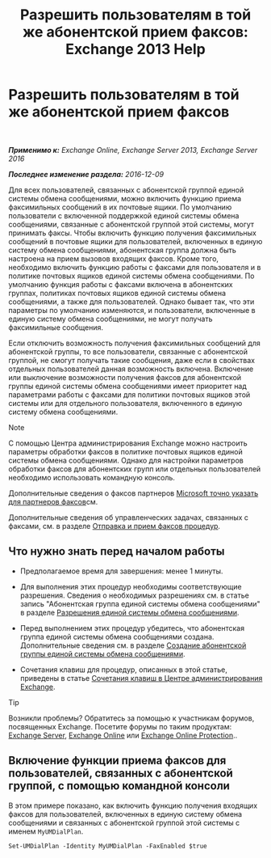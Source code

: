 ﻿---
title: 'Разрешить пользователям в той же абонентской прием факсов: Exchange 2013 Help'
TOCTitle: Разрешить пользователям в той же абонентской прием факсов
ms:assetid: cb245028-0b86-4171-879e-934dd35fa626
ms:mtpsurl: https://technet.microsoft.com/ru-ru/library/Bb124557(v=EXCHG.150)
ms:contentKeyID: 52059230
ms.date: 05/22/2018
mtps_version: v=EXCHG.150
ms.translationtype: MT
---

# Разрешить пользователям в той же абонентской прием факсов

 

_**Применимо к:** Exchange Online, Exchange Server 2013, Exchange Server 2016_

_**Последнее изменение раздела:** 2016-12-09_

Для всех пользователей, связанных с абонентской группой единой системы обмена сообщениями, можно включить функцию приема факсимильных сообщений в их почтовые ящики. По умолчанию пользователи с включенной поддержкой единой системы обмена сообщениями, связанные с абонентской группой этой системы, могут принимать факсы. Чтобы включить функцию получения факсимильных сообщений в почтовые ящики для пользователей, включенных в единую систему обмена сообщениями, абонентская группа должна быть настроена на прием вызовов входящих факсов. Кроме того, необходимо включить функцию работы с факсами для пользователя и в политике почтовых ящиков единой системы обмена сообщениями. По умолчанию функция работы с факсами включена в абонентских группах, политиках почтовых ящиков единой системы обмена сообщениями, а также для пользователей. Однако бывает так, что эти параметры по умолчанию изменяются, и пользователи, включенные в единую систему обмена сообщениями, не могут получать факсимильные сообщения.

Если отключить возможность получения факсимильных сообщений для абонентской группы, то все пользователи, связанные с абонентской группой, не смогут получать такие сообщения, даже если в свойствах отдельных пользователей данная возможность включена. Включение или выключение возможности получения факсов для абонентской группы единой системы обмена сообщениями имеет приоритет над параметрами работы с факсами для политики почтовых ящиков этой системы или для отдельного пользователя, включенного в единую систему обмена сообщениями.

> [!NOTE]  
> С помощью Центра администрирования Exchange можно настроить параметры обработки факсов в политике почтовых ящиков единой системы обмена сообщениями. Однако для настройки параметров обработки факсов для абонентских групп или отдельных пользователей необходимо использовать командную консоль.


Дополнительные сведения о факсов партнеров [Microsoft точно указать для партнеров факсов](https://go.microsoft.com/fwlink/?linkid=190238)см.

Дополнительные сведения об управленческих задачах, связанных с факсами, см. в разделе [Отправка и прием факсов процедур](faxing-procedures-exchange-2013-help.md).

## Что нужно знать перед началом работы

  - Предполагаемое время для завершения: менее 1 минуты.

  - Для выполнения этих процедур необходимы соответствующие разрешения. Сведения о необходимых разрешениях см. в статье запись "Абонентская группа единой системы обмена сообщениями" в разделе [Разрешения единой системы обмена сообщениями](unified-messaging-permissions-exchange-2013-help.md).

  - Перед выполнением этих процедур убедитесь, что абонентская группа единой системы обмена сообщениями создана. Дополнительные сведения см. в разделе [Создание абонентской группы единой системы обмена сообщениями](create-a-um-dial-plan-exchange-2013-help.md).

  - Сочетания клавиш для процедур, описанных в этой статье, приведены в статье [Сочетания клавиш в Центре администрирования Exchange](keyboard-shortcuts-in-the-exchange-admin-center-exchange-online-protection-help.md).

> [!TIP]  
> Возникли проблемы? Обратитесь за помощью к участникам форумов, посвященных Exchange. Посетите форумы по таким продуктам: <a href="https://go.microsoft.com/fwlink/p/?linkid=60612">Exchange Server</a>, <a href="https://go.microsoft.com/fwlink/p/?linkid=267542">Exchange Online</a> или <a href="https://go.microsoft.com/fwlink/p/?linkid=285351">Exchange Online Protection</a>..


## Включение функции приема факсов для пользователей, связанных с абонентской группой, с помощью командной консоли

В этом примере показано, как включить функцию получения входящих факсов для пользователей, включенных в единую систему обмена сообщениями и связанных с абонентской группой этой системы с именем `MyUMDialPlan`.

    Set-UMDialPlan -Identity MyUMDialPlan -FaxEnabled $true

